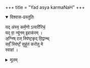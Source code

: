 +++
title = "Yad asya karmaNaH"
+++

<details open><summary>विश्वास-प्रस्तुतिः</summary>

यद् अ॑स्य॒ कर्म॒णो ऽत्यरी॑रिचं॒  
यद् वा॒ न्यू॑नम् इ॒हाक॑रम् ।  
अ॒ग्निष् टत् स्वि॑ष्ट॒कृद् वि॒द्वान्थ्  
सर्वँ॒ स्वि॑ष्टँ॒ सुहु॑तं करोतु मे  
स्वाहा॑ ।
</details>

<details><summary>मूलम्</summary>

यद॑स्य॒ कर्म॒णोऽत्यरी॑रिचं॒ यद्वा॒ न्यू॑नमि॒हाक॑रम् ।  
अ॒ग्निष्टत्स्वि॑ष्ट॒कृद्वि॒द्वान्त्सर्व॒ग्ग्॒ स्वि॑ष्टँ॒ सुहु॑तं करोतु मे ।
</details>
